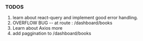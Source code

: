 ### TODOS

1. learn about react-query and implement good error handling.
2. OVERFLOW BUG -- at route : /dashboard/books
3. Learn about Axios more
4. add paggination to /dashboard/books
